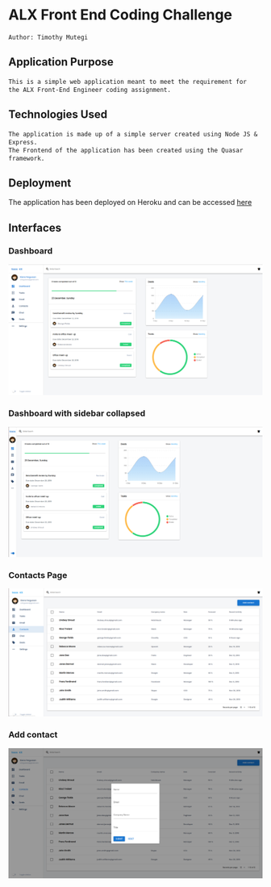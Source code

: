# ALX Front End Coding Challenge
    Author: Timothy Mutegi

## Application Purpose
    This is a simple web application meant to meet the requirement for
    the ALX Front-End Engineer coding assignment.

## Technologies Used
    The application is made up of a simple server created using Node JS & Express.
    The Frontend of the application has been created using the Quasar framework.

## Deployment
The application has been deployed on Heroku and can be accessed [here](https://polar-mesa-42065.herokuapp.com/)

## Interfaces
### Dashboard
![Screenshot](/screenshots/DashboardFull.png)

### Dashboard with sidebar collapsed
![Screenshot](/screenshots/Dashboard.png)

### Contacts Page
![Screenshot](/screenshots/Contacts.png)

### Add contact
![Screenshot](/screenshots/Add_Contact.png)

